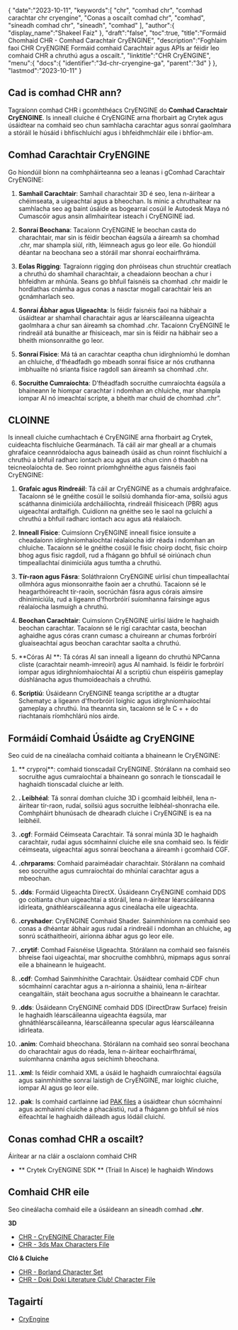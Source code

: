 {
   "date":"2023-10-11",
   "keywords":[
"chr",
"comhad chr",
"comhad carachtar chr cryengine",
"Conas a oscailt comhad chr",
"comhad",
"síneadh comhad chr",
"síneadh",
"comhad"
],
   "author":{
      "display_name":"Shakeel Faiz"
},
   "draft":"false",
   "toc":true,
   "title":"Formáid Chomhaid CHR - Comhad Carachtair CryENGINE",
   "description":"Foghlaim faoi CHR CryENGINE Formáid comhaid Carachtair agus APIs ar féidir leo comhaid CHR a chruthú agus a oscailt.",
   "linktitle":"CHR CryENGINE",
   "menu":{
      "docs":{
         "identifier":"3d-chr-cryengine-ga",
         "parent":"3d"
}
},
   "lastmod":"2023-10-11"
}

## Cad is comhad CHR ann?

Tagraíonn comhad CHR i gcomhthéacs CryENGINE do **Comhad Carachtair CryENGINE**. Is inneall cluiche é CryENGINE arna fhorbairt ag Crytek agus úsáidtear na comhaid seo chun samhlacha carachtar agus sonraí gaolmhara a stóráil le húsáid i bhfíschluichí agus i bhfeidhmchláir eile i bhfíor-am.

## Comhad Carachtair CryENGINE

Go hiondúil bíonn na comhpháirteanna seo a leanas i gComhad Carachtair CryENGINE:

1.  **Samhail Carachtair**: Samhail charachtair 3D é seo, lena n-áirítear a chéimseata, a uigeachtaí agus a bheochan. Is minic a chruthaítear na samhlacha seo ag baint úsáide as bogearraí cosúil le Autodesk Maya nó Cumascóir agus ansin allmhairítear isteach i CryENGINE iad.
    
2.  **Sonraí Beochana**: Tacaíonn CryENGINE le beochan casta do charachtair, mar sin is féidir beochan éagsúla a áireamh sa chomhad .chr, mar shampla siúl, rith, léimneach agus go leor eile. Go hiondúil déantar na beochana seo a stóráil mar shonraí eochairfhráma.
    
3.  **Eolas Rigging**: Tagraíonn rigging don phróiseas chun struchtúr creatlach a chruthú do shamhail charachtair, a cheadaíonn beochan a chur i bhfeidhm ar mhúnla. Seans go bhfuil faisnéis sa chomhad .chr maidir le hordlathas cnámha agus conas a nasctar mogall carachtair leis an gcnámharlach seo.
    
4.  **Sonraí Ábhar agus Uigeachta**: Is féidir faisnéis faoi na hábhair a úsáidtear ar shamhail charachtair agus ar léarscáileanna uigeachta gaolmhara a chur san áireamh sa chomhad .chr. Tacaíonn CryENGINE le rindreáil atá bunaithe ar fhisiceach, mar sin is féidir na hábhair seo a bheith mionsonraithe go leor.
    
5.  **Sonraí Fisice**: Má tá an carachtar ceaptha chun idirghníomhú le domhan an chluiche, d'fhéadfadh go mbeadh sonraí fisice ar nós cruthanna imbhuailte nó srianta fisice ragdoll san áireamh sa chomhad .chr.
    
6.  **Socruithe Cumraíochta**: D’fhéadfadh socruithe cumraíochta éagsúla a bhaineann le hiompar carachtar i ndomhan an chluiche, mar shampla iompar AI nó imeachtaí scripte, a bheith mar chuid de chomhad .chr”.

## CLOINNE

Is inneall cluiche cumhachtach é CryENGINE arna fhorbairt ag Crytek, cuideachta físchluiche Gearmánach. Tá cáil air mar gheall ar a chumais ghrafaice ceannródaíocha agus baineadh úsáid as chun roinnt físchluichí a chruthú a bhfuil radharc iontach acu agus atá chun cinn ó thaobh na teicneolaíochta de. Seo roinnt príomhghnéithe agus faisnéis faoi CryENGINE:

1.  **Grafaic agus Rindreáil**: Tá cáil ar CryENGINE as a chumais ardghrafaice. Tacaíonn sé le gnéithe cosúil le soilsiú domhanda fíor-ama, soilsiú agus scáthanna dinimiciúla ardcháilíochta, rindreáil fhisiceach (PBR) agus uigeachtaí ardtaifigh. Cuidíonn na gnéithe seo le saol na gcluichí a chruthú a bhfuil radharc iontach acu agus atá réalaíoch.
    
2.  **Inneall Fisice**: Cuimsíonn CryENGINE inneall fisice ionsuite a cheadaíonn idirghníomhaíochtaí réalaíocha idir réada i ndomhan an chluiche. Tacaíonn sé le gnéithe cosúil le fisic choirp docht, fisic choirp bhog agus fisic ragdoll, rud a fhágann go bhfuil sé oiriúnach chun timpeallachtaí dinimiciúla agus tumtha a chruthú.
    
3.  **Tír-raon agus Fásra**: Soláthraíonn CryENGINE uirlisí chun timpeallachtaí ollmhóra agus mionsonraithe faoin aer a chruthú. Tacaíonn sé le heagarthóireacht tír-raoin, socrúchán fásra agus córais aimsire dhinimiciúla, rud a ligeann d’fhorbróirí suíomhanna fairsinge agus réalaíocha lasmuigh a chruthú.
    
4.  **Beochan Carachtair**: Cuimsíonn CryENGINE uirlisí láidre le haghaidh beochan carachtar. Tacaíonn sé le rigí carachtar casta, beochan aghaidhe agus córas crann cumasc a chuireann ar chumas forbróirí gluaiseachtaí agus beochan carachtar saolta a chruthú.
    
5.  **Córas AI **: Tá córas AI san inneall a ligeann do chruthú NPCanna cliste (carachtair neamh-imreoirí) agus AI namhaid. Is féidir le forbróirí iompar agus idirghníomhaíochtaí AI a scriptiú chun eispéiris gameplay dúshlánacha agus thumoideachais a chruthú.
       
6.  **Scriptiú**: Úsáideann CryENGINE teanga scriptithe ar a dtugtar Schematyc a ligeann d'fhorbróirí loighic agus idirghníomhaíochtaí gameplay a chruthú. Ina theannta sin, tacaíonn sé le C + + do riachtanais ríomhchlárú níos airde.

## Formáidí Comhaid Úsáidte ag CryENGINE

Seo cuid de na cineálacha comhaid coitianta a bhaineann le CryENGINE:

1.  ** cryproj**: comhaid tionscadail CryENGINE. Stórálann na comhaid seo socruithe agus cumraíochtaí a bhaineann go sonrach le tionscadail le haghaidh tionscadal cluiche ar leith.
    
2.  **. Leibhéal**: Tá sonraí domhan cluiche 3D i gcomhaid leibhéil, lena n-áirítear tír-raon, rudaí, soilsiú agus socruithe leibhéal-shonracha eile. Comhpháirt bhunúsach de dhearadh cluiche i CryENGINE is ea na leibhéil.
    
3.  **.cgf**: Formáid Céimseata Carachtair. Tá sonraí múnla 3D le haghaidh carachtair, rudaí agus sócmhainní cluiche eile sna comhaid seo. Is féidir céimseata, uigeachtaí agus sonraí beochana a áireamh i gcomhaid CGF.
    
4.  **.chrparams**: Comhaid paraiméadair charachtair. Stórálann na comhaid seo socruithe agus cumraíochtaí do mhúnlaí carachtar agus a mbeochan.
    
5.  **.dds**: Formáid Uigeachta DirectX. Úsáideann CryENGINE comhaid DDS go coitianta chun uigeachtaí a stóráil, lena n-áirítear léarscáileanna idirleata, gnáthléarscáileanna agus cineálacha eile uigeachta.
    
6.  **.cryshader**: CryENGINE Comhaid Shader. Sainmhíníonn na comhaid seo conas a dhéantar ábhair agus rudaí a rindreáil i ndomhan an chluiche, ag sonrú scáthaitheoirí, airíonna ábhar agus go leor eile.
    
7.  **.crytif**: Comhad Faisnéise Uigeachta. Stórálann na comhaid seo faisnéis bhreise faoi uigeachtaí, mar shocruithe comhbhrú, mipmaps agus sonraí eile a bhaineann le huigeacht.
    
8.  **.cdf**: Comhad Sainmhínithe Carachtair. Úsáidtear comhaid CDF chun sócmhainní carachtar agus a n-airíonna a shainiú, lena n-áirítear ceangaltáin, stáit beochana agus socruithe a bhaineann le carachtar.
    
9.  **.dds**: Úsáideann CryENGINE comhaid DDS (DirectDraw Surface) freisin le haghaidh léarscáileanna uigeachta éagsúla, mar ghnáthléarscáileanna, léarscáileanna specular agus léarscáileanna idirleata.
    
10.  **.anim**: Comhaid bheochana. Stórálann na comhaid seo sonraí beochana do charachtair agus do réada, lena n-áirítear eochairfhrámaí, suíomhanna cnámha agus seichimh bheochana.
    
11.  **.xml**: Is féidir comhaid XML a úsáid le haghaidh cumraíochtaí éagsúla agus sainmhínithe sonraí laistigh de CryENGINE, mar loighic cluiche, iompar AI agus go leor eile.
    
12.  **.pak**: Is comhaid cartlainne iad [PAK files](/game/pak/) a úsáidtear chun sócmhainní agus acmhainní cluiche a phacáistiú, rud a fhágann go bhfuil sé níos éifeachtaí le haghaidh dáileadh agus lódáil cluichí.

## Conas comhad CHR a oscailt?

Áirítear ar na cláir a osclaíonn comhaid CHR

- ** Crytek CryENGINE SDK ** (Triail In Aisce) le haghaidh Windows

## Comhaid CHR eile

Seo cineálacha comhaid eile a úsáideann an síneadh comhad **.chr**.

**3D**
- [CHR - CryENGINE Character File](/3d/chr-cryengine/)
- [CHR - 3ds Max Characters File](/3d/chr-3ds/)

**Cló & Cluiche**
- [CHR - Borland Character Set](/font/chr/)
- [CHR - Doki Doki Literature Club! Character File](/game/chr-doki/)

## Tagairtí
- [CryEngine](https://en.wikipedia.org/wiki/CryEngine)

